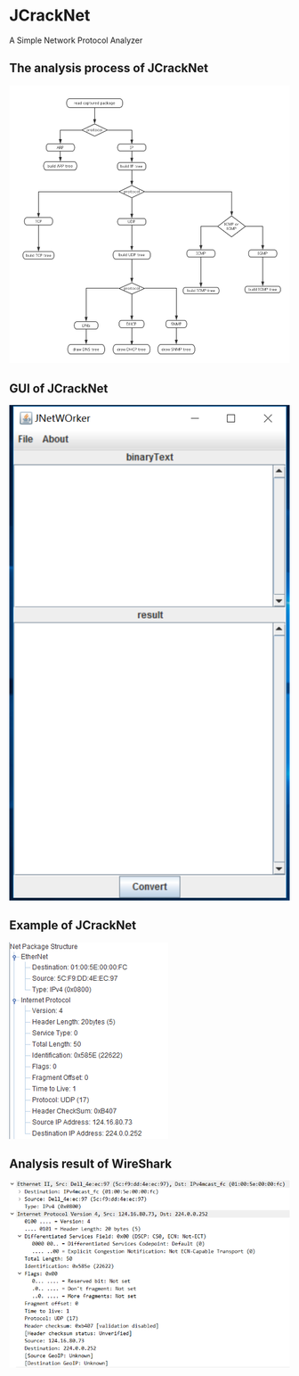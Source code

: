 # JCrackNet
A Simple Network Protocol Analyzer

## The analysis process of JCrackNet
![Alt text](JCrackNet/img/flowsheet.png)

## GUI of JCrackNet
![Alt text](JCrackNet/img/gui.png)

## Example of JCrackNet
![alt text](JCrackNet/img/example.png)

## Analysis result of WireShark
![alt text](JCrackNet/img/wire.png)
